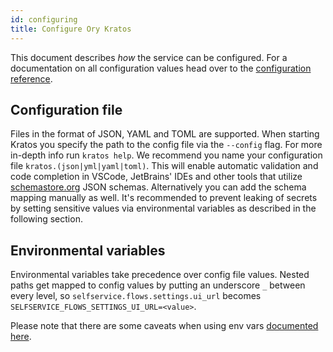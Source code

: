```yaml
---
id: configuring
title: Configure Ory Kratos
---
```


This document describes _how_ the service can be configured. For a documentation on all configuration values head over to the
[configuration reference](./reference/configuration.mdx).

## Configuration file

Files in the format of JSON, YAML and TOML are supported. When starting Kratos you specify the path to the config file via the
`--config` flag. For more in-depth info run `kratos help`. We recommend you name your configuration file
`kratos.(json|yml|yaml|toml)`. This will enable automatic validation and code completion in VSCode, JetBrains' IDEs and other
tools that utilize [schemastore.org](https://www.schemastore.org/json/) JSON schemas. Alternatively you can add the schema mapping
manually as well. It's recommended to prevent leaking of secrets by setting sensitive values via environmental variables as
described in the following section.

## Environmental variables

Environmental variables take precedence over config file values. Nested paths get mapped to config values by putting an underscore
`_` between every level, so `selfservice.flows.settings.ui_url` becomes `SELFSERVICE_FLOWS_SETTINGS_UI_URL=<value>`.

Please note that there are some caveats when using env vars [documented here](../ecosystem/configuring).
